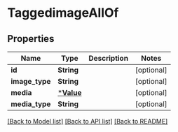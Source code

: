 # TaggedimageAllOf

## Properties

Name | Type | Description | Notes
------------ | ------------- | ------------- | -------------
**id** | **String** |  | [optional] 
**image_type** | **String** |  | [optional] 
**media** | [***Value**](.md) |  | [optional] 
**media_type** | **String** |  | [optional] 

[[Back to Model list]](../README.md#documentation-for-models) [[Back to API list]](../README.md#documentation-for-api-endpoints) [[Back to README]](../README.md)


